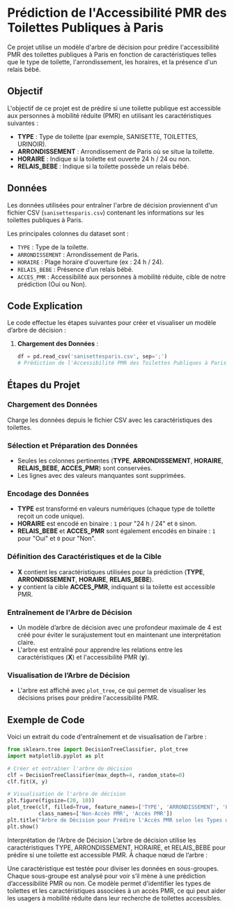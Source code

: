 # Prédiction de l'Accessibilité PMR des Toilettes Publiques à Paris

Ce projet utilise un modèle d'arbre de décision pour prédire l'accessibilité PMR des toilettes publiques à Paris en fonction de caractéristiques telles que le type de toilette, l'arrondissement, les horaires, et la présence d'un relais bébé.

## Objectif

L'objectif de ce projet est de prédire si une toilette publique est accessible aux personnes à mobilité réduite (PMR) en utilisant les caractéristiques suivantes :
- **TYPE** : Type de toilette (par exemple, SANISETTE, TOILETTES, URINOIR).
- **ARRONDISSEMENT** : Arrondissement de Paris où se situe la toilette.
- **HORAIRE** : Indique si la toilette est ouverte 24 h / 24 ou non.
- **RELAIS_BEBE** : Indique si la toilette possède un relais bébé.

## Données

Les données utilisées pour entraîner l'arbre de décision proviennent d'un fichier CSV (`sanisettesparis.csv`) contenant les informations sur les toilettes publiques à Paris.

Les principales colonnes du dataset sont :
- `TYPE` : Type de la toilette.
- `ARRONDISSEMENT` : Arrondissement de Paris.
- `HORAIRE` : Plage horaire d'ouverture (ex : 24 h / 24).
- `RELAIS_BEBE` : Présence d’un relais bébé.
- `ACCES_PMR` : Accessibilité aux personnes à mobilité réduite, cible de notre prédiction (Oui ou Non).

## Code Explication

Le code effectue les étapes suivantes pour créer et visualiser un modèle d’arbre de décision :

1. **Chargement des Données** :
   ```python
   df = pd.read_csv('sanisettesparis.csv', sep=';')
   # Prédiction de l'Accessibilité PMR des Toilettes Publiques à Paris
    ```

## Étapes du Projet

### Chargement des Données
Charge les données depuis le fichier CSV avec les caractéristiques des toilettes.

### Sélection et Préparation des Données
- Seules les colonnes pertinentes (**TYPE**, **ARRONDISSEMENT**, **HORAIRE**, **RELAIS_BEBE**, **ACCES_PMR**) sont conservées.
- Les lignes avec des valeurs manquantes sont supprimées.

### Encodage des Données
- **TYPE** est transformé en valeurs numériques (chaque type de toilette reçoit un code unique).
- **HORAIRE** est encodé en binaire : `1` pour "24 h / 24" et `0` sinon.
- **RELAIS_BEBE** et **ACCES_PMR** sont également encodés en binaire : `1` pour "Oui" et `0` pour "Non".

### Définition des Caractéristiques et de la Cible
- **X** contient les caractéristiques utilisées pour la prédiction (**TYPE**, **ARRONDISSEMENT**, **HORAIRE**, **RELAIS_BEBE**).
- **y** contient la cible **ACCES_PMR**, indiquant si la toilette est accessible PMR.

### Entraînement de l'Arbre de Décision
- Un modèle d’arbre de décision avec une profondeur maximale de 4 est créé pour éviter le surajustement tout en maintenant une interprétation claire.
- L'arbre est entraîné pour apprendre les relations entre les caractéristiques (**X**) et l'accessibilité PMR (**y**).

### Visualisation de l’Arbre de Décision
- L'arbre est affiché avec `plot_tree`, ce qui permet de visualiser les décisions prises pour prédire l'accessibilité PMR.

## Exemple de Code

Voici un extrait du code d'entraînement et de visualisation de l'arbre :

```python
from sklearn.tree import DecisionTreeClassifier, plot_tree
import matplotlib.pyplot as plt

# Créer et entraîner l'arbre de décision
clf = DecisionTreeClassifier(max_depth=4, random_state=0)
clf.fit(X, y)

# Visualisation de l'arbre de décision
plt.figure(figsize=(20, 10))
plot_tree(clf, filled=True, feature_names=['TYPE', 'ARRONDISSEMENT', 'HORAIRE', 'RELAIS_BEBE'],
          class_names=['Non-Accès PMR', 'Accès PMR'])
plt.title("Arbre de Décision pour Prédire l'Accès PMR selon les Types de Toilettes")
plt.show()
```
Interprétation de l'Arbre de Décision
L’arbre de décision utilise les caractéristiques TYPE, ARRONDISSEMENT, HORAIRE, et RELAIS_BEBE pour prédire si une toilette est accessible PMR. À chaque nœud de l’arbre :

Une caractéristique est testée pour diviser les données en sous-groupes.
Chaque sous-groupe est analysé pour voir s’il mène à une prédiction d’accessibilité PMR ou non.
Ce modèle permet d'identifier les types de toilettes et les caractéristiques associées à un accès PMR, ce qui peut aider les usagers à mobilité réduite dans leur recherche de toilettes accessibles.